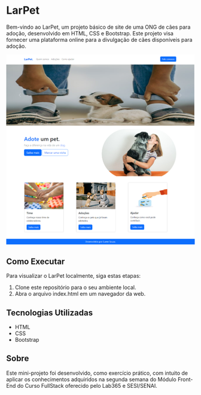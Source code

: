 # LarPet

Bem-vindo ao LarPet, um projeto básico de site de uma ONG de cães para adoção, desenvolvido em HTML, CSS e Bootstrap. Este projeto visa fornecer uma plataforma online para a divulgação de cães disponíveis para adoção.

![Imagem do site LarPet](/img/Imagem1.png)

## Como Executar

Para visualizar o LarPet localmente, siga estas etapas:

1. Clone este repositório para o seu ambiente local.
2. Abra o arquivo index.html em um navegador da web.

## Tecnologias Utilizadas

- HTML
- CSS
- Bootstrap

## Sobre

Este mini-projeto foi desenvolvido, como exercício prático, com intuito de aplicar os conhecimentos adquiridos na segunda semana do Módulo Front-End do Curso FullStack oferecido pelo Lab365 e SESI/SENAI.